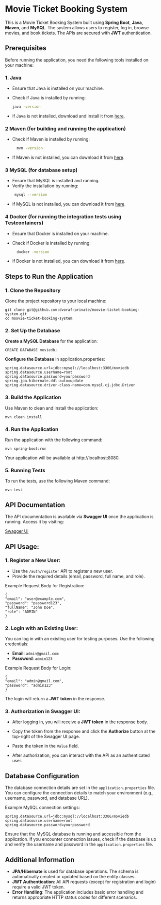 # Movie Ticket Booking System

This is a Movie Ticket Booking System built using **Spring Boot**, **Java**, **Maven**, and **MySQL**. The system allows users to register, log in, browse movies, and book tickets. The APIs are secured with **JWT** authentication.

## Prerequisites

Before running the application, you need the following tools installed on your machine:

### 1. **Java** 
- Ensure that Java is installed on your machine.
- Check if Java is installed by running:

  ```bash
  java -version
  ```
  
- If Java is not installed, download and install it from [here]().


### 2 **Maven** (for building and running the application)
- Check if Maven is installed by running:

  ```bash
    mvn -version
  ```
- If Maven is not installed, you can download it from [here](https://maven.apache.org/download.cgi).


### 3 **MySQL** (for database setup)
- Ensure that MySQL is installed and running.
- Verify the installation by running:
  ```bash
   mysql --version
  ```
- If MySQL is not installed, you can download it from [here]().


### 4 **Docker** (for running the integration tests using Testcontainers)
- Ensure that Docker is installed on your machine.
- Check if Docker is installed by running:

  ```bash
    docker -version
  ```
- If Docker is not installed, you can download it from [here](https://docs.docker.com/desktop/setup/install/mac-install/).


## Steps to Run the Application
### 1. Clone the Repository
   Clone the project repository to your local machine:

```
git clone git@github.com:dvoraf-private/moovie-ticket-booking-system.git
cd moovie-ticket-booking-system
```

### 2. Set Up the Database
   **Create a MySQL Database** for the application:

```
CREATE DATABASE moviedb;
```
**Configure the Database** in application.properties:

```
spring.datasource.url=jdbc:mysql://localhost:3306/moviedb
spring.datasource.username=root
spring.datasource.password=yourpassword
spring.jpa.hibernate.ddl-auto=update
spring.datasource.driver-class-name=com.mysql.cj.jdbc.Driver
```

### 3. Build the Application
   Use Maven to clean and install the application:

```
mvn clean install
```

### 4. Run the Application
   Run the application with the following command:

```
mvn spring-boot:run
```

Your application will be available at http://localhost:8080.

### 5. Running Tests
   To run the tests, use the following Maven command:
```
mvn test
```

## API Documentation
The API documentation is available via **Swagger UI** once the application is running. Access it by visiting:

[Swagger UI](http://localhost:8088/swagger-ui/index.html)

## API Usage:
### 1. Register a New User:

- Use the `/auth/register` API to register a new user.
- Provide the required details (email, password, full name, and role).

Example Request Body for Registration:
```
{
"email": "user@example.com",
"password": "password123",
"fullName": "John Doe",
"role": "ADMIN"
}
```

### 2. Login with an Existing User:

You can log in with an existing user for testing purposes. Use the following credentials:

- **Email**: `admin@gmail.com`
- **Password**: `admin123`

Example Request Body for Login:

```
{
"email": "admin@gmail.com",
"password": "admin123"
}
```

The login will return a **JWT token** in the response.

### 3. Authorization in Swagger UI:

- After logging in, you will receive a **JWT token** in the response body.

- Copy the token from the response and click the **Authorize** button at the top-right of the Swagger UI page.

- Paste the token in the `Value` field.

- After authorization, you can interact with the API as an authenticated user.

## Database Configuration
The database connection details are set in the `application.properties` file. You can configure the connection details to match your environment (e.g., username, password, and database URL).

Example MySQL connection settings:

```
spring.datasource.url=jdbc:mysql://localhost:3306/moviedb
spring.datasource.username=root
spring.datasource.password=yourpassword
```

Ensure that the MySQL database is running and accessible from the application. If you encounter connection issues, check if the database is up and verify the username and password in the `application.properties` file.

## Additional Information
- **JPA/Hibernate** is used for database operations. The schema is automatically created or updated based on the entity classes.
- **JWT Authentication**: All API requests (except for registration and login) require a valid JWT token.
- **Error Handling**: The application includes basic error handling and returns appropriate HTTP status codes for different scenarios.
